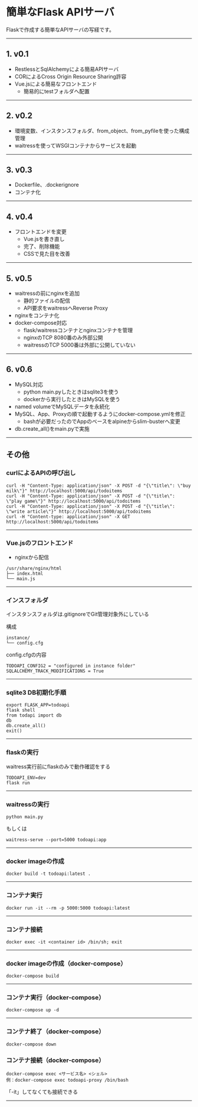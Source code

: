 # 簡単なFlask APIサーバ

Flaskで作成する簡単なAPIサーバの写経です。

---

## 1. v0.1

- RestlessとSqlAlchemyによる簡易APIサーバ
- CORによるCross Origin Resource Sharing許容
- Vue.jsによる簡易なフロントエンド
  - 簡易的にtestフォルダへ配置

---

## 2. v0.2

- 環境変数、インスタンスフォルダ、from_object、from_pyfileを使った構成管理
- waitressを使ってWSGIコンテナからサービスを起動

---

## 3. v0.3

- Dockerfile、.dockerignore
- コンテナ化

---

## 4. v0.4

- フロントエンドを変更
  - Vue.jsを書き直し
  - 完了、削除機能
  - CSSで見た目を改善

---

## 5. v0.5

- waitressの前にnginxを追加
  - 静的ファイルの配信
  - API要求をwaitressへReverse Proxy
- nginxをコンテナ化
- docker-compose対応
  - flask/waitressコンテナとnginxコンテナを管理
  - nginxのTCP 8080番のみ外部公開
  - waitressのTCP 5000番は外部に公開していない

---

## 6. v0.6

- MySQL対応
  - python main.pyしたときはsqlite3を使う
  - dockerから実行したときはMySQLを使う
- named volumeでMySQLデータを永続化
- MySQL、App、Proxyの順で起動するようにdocker-compose.ymlを修正
  - bashが必要だったのでAppのベースをalpineからslim-busterへ変更
- db.create_all()をmain.pyで実施

---

## その他

### curlによるAPIの呼び出し

```
curl -H "Content-Type: application/json" -X POST -d "{\"title\": \"buy milk\"}" http://localhost:5000/api/todoitems
curl -H "Content-Type: application/json" -X POST -d "{\"title\": \"play game\"}" http://localhost:5000/api/todoitems
curl -H "Content-Type: application/json" -X POST -d "{\"title\": \"write article\"}" http://localhost:5000/api/todoitems
curl -H "Content-type: application/json" -X GET http://localhost:5000/api/todoitems
```

---

### Vue.jsのフロントエンド

- nginxから配信

```
/usr/share/nginx/html
├── index.html
└── main.js
```

---

### インスフォルダ

インスタンスフォルダは.gitignoreでGit管理対象外にしている

構成

```
instance/
└── config.cfg
```

config.cfgの内容

```
TODOAPI_CONFIG2 = "configured in instance folder"
SQLALCHEMY_TRACK_MODIFICATIONS = True
```

---

### sqlite3 DB初期化手順

```
export FLASK_APP=todoapi
flask shell
from todapi import db
db
db.create_all()
exit()
```

---

### flaskの実行

waitress実行前にflaskのみで動作確認をする

```
TODOAPI_ENV=dev
flask run
```

---

### waitressの実行

```
python main.py
```

もしくは

```
waitress-serve --port=5000 todoapi:app
```

---

### docker imageの作成

```
docker build -t todoapi:latest .
```

---

### コンテナ実行

```
docker run -it --rm -p 5000:5000 todoapi:latest
```

---

### コンテナ接続

```
docker exec -it <container id> /bin/sh; exit
```

---

### docker imageの作成（docker-compose）

```
docker-compose build
```

---

### コンテナ実行（docker-compose）

```
docker-compose up -d
```

---

### コンテナ終了（docker-compose）

```
docker-compose down
```

### コンテナ接続（docker-compose）

```
docker-compose exec <サービス名> <シェル>
例：docker-compose exec todoapi-proxy /bin/bash
```

「-it」してなくても接続できる

---

